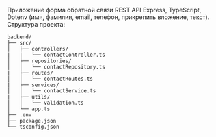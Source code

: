 Приложение форма обратной связи REST API Express, TypeScript, Dotenv (имя, фамилия, email, телефон, прикрепить вложение, текст).
Структура проекта:
```
backend/
├── src/
│   ├── controllers/
|   |   └── contactController.ts        
│   ├── repositories/
│   │   └── contactRepository.ts
|   ├── routes/
│   │   └── contactRoutes.ts
|   ├── services/
│   │   └── contactService.ts
|   ├── utils/
│   │   └── validation.ts
│   └── app.ts
├── .env
├── package.json
└── tsconfig.json
```